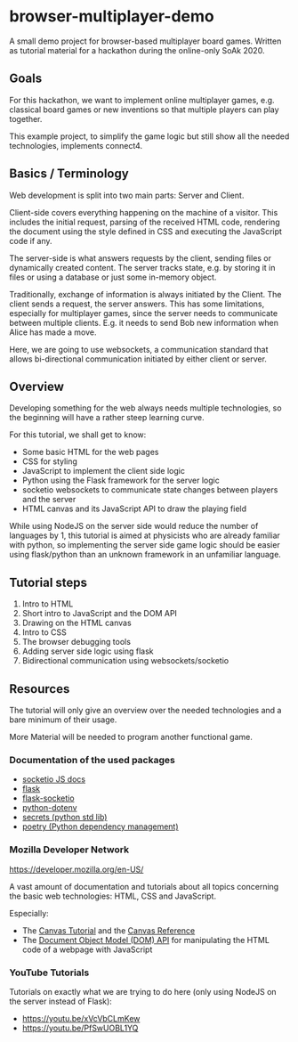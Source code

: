 # browser-multiplayer-demo

A small demo project for browser-based multiplayer board games.
Written as tutorial material for a hackathon during the online-only SoAk 2020.


## Goals

For this hackathon, we want to implement online multiplayer games,
e.g. classical board games or new inventions so that multiple players
can play together.

This example project, to simplify the game logic but still show
all the needed technologies, implements connect4.


## Basics / Terminology


Web development is split into two main parts: Server and Client.

Client-side covers everything happening on the machine of a visitor.
This includes the initial request, parsing of the received HTML code,
rendering the document using the style defined in CSS and executing the
JavaScript code if any.

The server-side is what answers requests by the client, sending files or
dynamically created content.
The server tracks state, e.g. by storing it in files or using a database or
just some in-memory object.

Traditionally, exchange of information is always initiated by the Client.
The client sends a request, the server answers.
This has some limitations, especially for multiplayer games, since the server
needs to communicate between multiple clients.
E.g. it needs to send Bob new information when Alice has made a move.

Here, we are going to use websockets, a communication standard that allows
bi-directional communication initiated by either client or server.

## Overview

Developing something for the web always needs multiple technologies,
so the beginning will have a rather steep learning curve.

For this tutorial, we shall get to know:

* Some basic HTML for the web pages
* CSS for styling
* JavaScript to implement the client side logic
* Python using the Flask framework for the server logic
* socketio websockets to communicate state changes between players and the server
* HTML canvas and its JavaScript API to draw the playing field

While using NodeJS on the server side would reduce the number of
languages by 1, this tutorial is aimed at physicists who are already familiar
with python, so implementing the server side game logic should be easier using
flask/python than an unknown framework in an unfamiliar language.


## Tutorial steps

1. Intro to HTML
1. Short intro to JavaScript and the DOM API
1. Drawing on the HTML canvas
1. Intro to CSS
1. The browser debugging tools
1. Adding server side logic using flask
1. Bidirectional communication using websockets/socketio


## Resources

The tutorial will only give an overview over the needed technologies and
a bare minimum of their usage.

More Material will be needed to program another functional game.

### Documentation of the used packages

* [socketio JS docs](https://socket.io/docs/client-api/)
* [flask](https://flask.palletsprojects.com/en/1.1.x/)
* [flask-socketio](https://flask-socketio.readthedocs.io/en/latest/)
* [python-dotenv](https://pypi.org/project/python-dotenv/)
* [secrets (python std lib)](https://docs.python.org/3/library/secrets.html)
* [poetry (Python dependency management)](https://python-poetry.org/docs/)


### Mozilla Developer Network

<https://developer.mozilla.org/en-US/>

A vast amount of documentation and tutorials about all topics concerning
the basic web technologies: HTML, CSS and JavaScript.

Especially:

* The [Canvas Tutorial](https://developer.mozilla.org/en-US/docs/Web/API/Canvas_API/Tutorial)
    and the [Canvas Reference](https://developer.mozilla.org/en-US/docs/Web/HTML/Element/canvas)
* The [Document Object Model (DOM) API](https://developer.mozilla.org/en-US/docs/Web/API/Document_Object_Model/Introduction)
    for manipulating the HTML code of a webpage with JavaScript


### YouTube Tutorials

Tutorials on exactly what we are trying to do here (only using NodeJS on the server instead of Flask):

* <https://youtu.be/xVcVbCLmKew>
* <https://youtu.be/PfSwUOBL1YQ>
